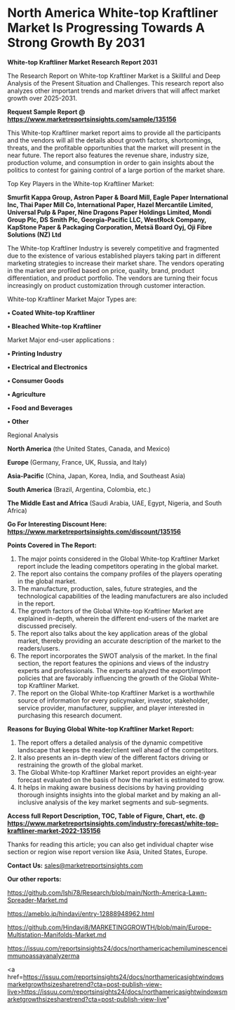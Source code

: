 # North America White-top Kraftliner Market Is Progressing Towards A Strong Growth By 2031

<strong>White-top Kraftliner Market Research Report 2031</strong>

The Research Report on White-top Kraftliner Market is a Skillful and Deep Analysis of the Present Situation and Challenges. This research report also analyzes other important trends and market drivers that will affect market growth over 2025-2031.

<strong>Request Sample Report @ <a href=https://www.marketreportsinsights.com/sample/135156>https://www.marketreportsinsights.com/sample/135156</a></strong>

This White-top Kraftliner market report aims to provide all the participants and the vendors will all the details about growth factors, shortcomings, threats, and the profitable opportunities that the market will present in the near future. The report also features the revenue share, industry size, production volume, and consumption in order to gain insights about the politics to contest for gaining control of a large portion of the market share.

Top Key Players in the White-top Kraftliner Market:

<strong>Smurfit Kappa Group, Astron Paper & Board Mill, Eagle Paper International Inc, Thai Paper Mill Co, International Paper, Hazel Mercantile Limited, Universal Pulp & Paper, Nine Dragons Paper Holdings Limited, Mondi Group Plc, DS Smith Plc, Georgia-Pacific LLC, WestRock Company, KapStone Paper & Packaging Corporation, Metsä Board Oyj, Oji Fibre Solutions (NZ) Ltd</strong>

The White-top Kraftliner Industry is severely competitive and fragmented due to the existence of various established players taking part in different marketing strategies to increase their market share. The vendors operating in the market are profiled based on price, quality, brand, product differentiation, and product portfolio. The vendors are turning their focus increasingly on product customization through customer interaction.

White-top Kraftliner Market Major Types are:

<strong>• Coated White-top Kraftliner

• Bleached White-top Kraftliner</strong>

Market Major end-user applications :

<strong>• Printing Industry

• Electrical and Electronics

• Consumer Goods

• Agriculture

• Food and Beverages

• Other</strong>

Regional Analysis

</u><strong><b>North America</b></strong> (the United States, Canada, and Mexico)

<strong><b>Europe </b></strong>(Germany, France, UK, Russia, and Italy)

<strong><b>Asia-Pacific</b></strong> (China, Japan, Korea, India, and Southeast Asia)

<strong><b>South America</b></strong> (Brazil, Argentina, Colombia, etc.)

<strong><b>The Middle East and Africa</b></strong> (Saudi Arabia, UAE, Egypt, Nigeria, and South Africa)

<strong>Go For Interesting Discount Here: <a href=https://www.marketreportsinsights.com/discount/135156>https://www.marketreportsinsights.com/discount/135156</a></strong>

<strong>Points Covered in The Report:</strong>
<ol>
  <li>The major points considered in the Global White-top Kraftliner Market report include the leading competitors operating in the global market.</li>
  <li>The report also contains the company profiles of the players operating in the global market.</li>
  <li>The manufacture, production, sales, future strategies, and the technological capabilities of the leading manufacturers are also included in the report.</li>
  <li>The growth factors of the Global White-top Kraftliner Market are explained in-depth, wherein the different end-users of the market are discussed precisely.</li>
  <li>The report also talks about the key application areas of the global market, thereby providing an accurate description of the market to the readers/users.</li>
  <li>The report incorporates the SWOT analysis of the market. In the final section, the report features the opinions and views of the industry experts and professionals. The experts analyzed the export/import policies that are favorably influencing the growth of the Global White-top Kraftliner Market.</li>
  <li>The report on the Global White-top Kraftliner Market is a worthwhile source of information for every policymaker, investor, stakeholder, service provider, manufacturer, supplier, and player interested in purchasing this research document.</li>
</ol>
<strong>Reasons for Buying Global White-top Kraftliner Market Report:</strong>

<ol>
  <li>The report offers a detailed analysis of the dynamic competitive landscape that keeps the reader/client well ahead of the competitors.</li>
  <li>It also presents an in-depth view of the different factors driving or restraining the growth of the global market.</li>
  <li>The Global White-top Kraftliner Market report provides an eight-year forecast evaluated on the basis of how the market is estimated to grow.</li>
  <li>It helps in making aware business decisions by having providing thorough insights insights into the global market and by making an all-inclusive analysis of the key market segments and sub-segments.</li>
</ol>
<strong>Access full Report Description, TOC, Table of Figure, Chart, etc. @ <a href=https://www.marketreportsinsights.com/industry-forecast/white-top-kraftliner-market-2022-135156>https://www.marketreportsinsights.com/industry-forecast/white-top-kraftliner-market-2022-135156</a></strong>


Thanks for reading this article; you can also get individual chapter wise section or region wise report version like Asia, United States, Europe.

<strong>Contact Us:</strong>
sales@marketreportsinsights.com

<strong>Our other reports:</strong>

<a href=https://github.com/Ishi78/Research/blob/main/North-America-Lawn-Spreader-Market.md>https://github.com/Ishi78/Research/blob/main/North-America-Lawn-Spreader-Market.md</a>

<a href=https://ameblo.jp/hindavi/entry-12888948962.html>https://ameblo.jp/hindavi/entry-12888948962.html</a>

<a href=https://github.com/Hindavi8/MARKETINGGROWTH/blob/main/Europe-Multistation-Manifolds-Market.md>https://github.com/Hindavi8/MARKETINGGROWTH/blob/main/Europe-Multistation-Manifolds-Market.md</a>

<a href=https://issuu.com/reportsinsights24/docs/northamericachemiluminescenceimmunoassayanalyzerma>https://issuu.com/reportsinsights24/docs/northamericachemiluminescenceimmunoassayanalyzerma</a>

<a href=https://issuu.com/reportsinsights24/docs/northamericasightwindowsmarketgrowthsizesharetrend?cta=post-publish-view-live>https://issuu.com/reportsinsights24/docs/northamericasightwindowsmarketgrowthsizesharetrend?cta=post-publish-view-live</a>"
